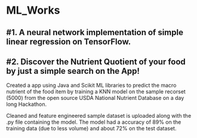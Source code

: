 # ML_Works

#1. A neural network implementation of simple linear regression on TensorFlow.
---
#2. Discover the Nutrient Quotient of your food by just a simple search on the App! 
---
Created a app using Java and Scikit ML libraries to predict the macro nutrient of the food item by training a KNN model on the sample recorset (5000) from the open source USDA National Nutrient Database on a day long Hackathon.   

Cleaned and feature engineered sample dataset is uploaded along with the .py file containing the model. The model had a accuracy of 89% on the training data (due to less volume) and about 72% on the test dataset.
